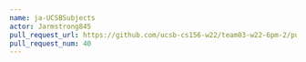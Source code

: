 ```yaml
---
name: ja-UCSBSubjects
actor: Jarmstrong845
pull_request_url: https://github.com/ucsb-cs156-w22/team03-w22-6pm-2/pull/40
pull_request_num: 40
---
```

